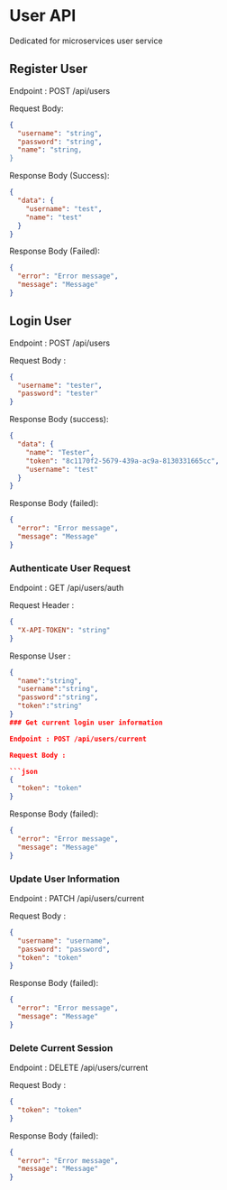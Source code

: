 # User API

Dedicated for microservices user service

## Register User

Endpoint : POST /api/users

Request Body:

```json
{
  "username": "string",
  "password": "string",
  "name": "string,
}
```

Response Body (Success):

```json
{
  "data": {
    "username": "test",
    "name": "test"
  }
}
```

Response Body (Failed):

```json
{
  "error": "Error message",
  "message": "Message"
}
```

## Login User

Endpoint : POST /api/users

Request Body :

```json
{
  "username": "tester",
  "password": "tester"
}
```

Response Body (success):

```json
{
  "data": {
    "name": "Tester",
    "token": "8c1170f2-5679-439a-ac9a-8130331665cc",
    "username": "test"
  }
}
```

Response Body (failed):

```json
{
  "error": "Error message",
  "message": "Message"
}
```

### Authenticate User Request

Endpoint : GET /api/users/auth

Request Header :

```json
{
  "X-API-TOKEN": "string"
}
```

Response User :

````json
{
  "name":"string",
  "username":"string",
  "password":"string",
  "token":"string"
}
### Get current login user information

Endpoint : POST /api/users/current

Request Body :

```json
{
  "token": "token"
}
````

Response Body (failed):

```json
{
  "error": "Error message",
  "message": "Message"
}
```

### Update User Information

Endpoint : PATCH /api/users/current

Request Body :

```json
{
  "username": "username",
  "password": "password",
  "token": "token"
}
```

Response Body (failed):

```json
{
  "error": "Error message",
  "message": "Message"
}
```

### Delete Current Session

Endpoint : DELETE /api/users/current

Request Body :

```json
{
  "token": "token"
}
```

Response Body (failed):

```json
{
  "error": "Error message",
  "message": "Message"
}
```

